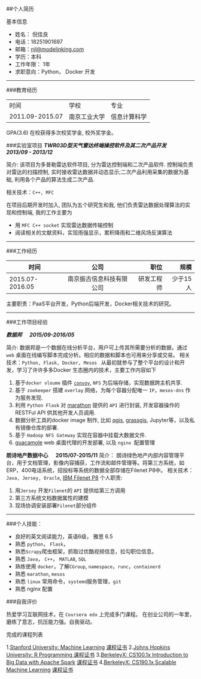 ##个人简历

基本信息    

* 姓名： 倪佳良    
* 电话：18251901697
* 邮箱：njl@modelinking.com
* 学历：本科
* 工作年限： 1年
* 求职意向：Python， Docker 开发

---
###教育经历 

<table>
    <tr>
        <td>时间</td>
	<td>学校</td>
	<td>专业</td>
    </tr>
    <tr>
        <td>2011.09-2015.07</td>
	<td>南京工业大学</td>
	<td>信息计算科学</td>
    </tr>
</table>

GPA(3.6)  在校获得多次校奖学金, 校外奖学金。

###实验室项目
***TWR03D型天气雷达终端操控软件及其二次产品开发  &#160;&#160;&#160;&#160;  2013/09 - 2013/12***

简介: 该项目为多普勒雷达软件项目, 分为雷达控制端和二次产品软件. 控制端负责对雷达的扫描控制, 实时接收雷达数据并动态显示;二次产品利用采集的数据为基础, 利用各个产品的算法生成二次产品.

相关技术：`C++, MFC`

在项目后期开发时加入, 团队为五个研究生和我, 他们负责雷达数据处理算法的实现和控制端, 我的工作主要为
	
* 用 `MFC C++ socket` 实现雷达数据传输控制
* 阅读相关的文献资料，实现雨强显示，累积降雨和二维风场反演算法


----

###工作经历   


| 时间 | 公司 | 职位 |规模|
| -----|:----:| ----:|----:|
| 2015.07-2016.05 | 南京振古信息科技有限公司     | 研发工程师   |少于15人|

主要职责：PaaS平台开发，Python后端开发，Docker相关技术的研究。

---
###工作项目经验

***数据邦 &#160;&#160;&#160;&#160;   2015/09-2016/05***

简介: 数据邦是一个数据在线分析平台，用户可上传其所需要分析的数据，通过 `web` 桌面在线编写脚本完成分析。相应的数据和脚本也可用来分享或交易。
相关技术：`Python, Flask, Docker, Mesos `
从最初就参与了整个平台的设计和开发，学习了许许多多Docker 生态圈内的技术，主要工作内容如下

1. 基于`docker vloume` 插件 [`convoy`](https://github.com/rancher/convoy), `NFS` 为后端存储，实现数据跨主机共享.
2. 基于 `zookeeper` 搭建 `overlay` 网络，为每个容器分配唯一 `IP`，`mesos-dns` 作为服务发现.
3. 利用 `Python Flask` 对 [marathon](https://mesosphere.github.io/marathon/) 提供的 `API` 进行封装, 开发容器操作的RESTFul API 供其他开发人员调用.
4. 数据分析工具的docker image 制作, 比如 [qgis](http://www.qgis.org/en/site/), [grassgis](http://grass.osgeo.org/), Jupyter等，以及私有镜像仓库的部署.
5. 基于 `Hadoop NFS Gateway` 实现在容器中挂载大数据文件.
6. [guacamole](http://guacamole.incubator.apache.org/) web 桌面代理的开发部署, 以及 `nginx `配置管理

**朗诗地产数据中心  &#160;&#160;&#160;&#160; 2015/07-2015/11**
简介： 朗诗绿色地产内部内容管理平台，用于文档管理，影像内容捕获，工作流和邮件管理等。将第三方系统，如ERP，400电话系统，招投标等系统的数据全部存储在Filenet P8中。
相关技术：`Java, Jersey, Oracle`,  [IBM Filenet P8](https://www.ibm.com/support/knowledgecenter/SSNW2F_5.2.1/com.ibm.p8toc.doc/welcome_p8.htm)
个人职责:

1. 用`Jersey` 开发`Filenet`的 `API` 提供给第三方调用
2. 第三方系统文档数据属性的建模
3. 现场协调安装部署`Filenet`部分组件


---
###个人技能：

* 良好的英文阅读能力，英语6级， 雅思 6.5
* 熟悉  `python`， `Flask`，
* 熟悉`Scrapy`爬虫框架，抓取过优酷视频信息，拉勾职位信息。
* 熟悉 `Java`， `C++`， `MATLAB`, `SQL`
* 熟练使用 `docker`，了解`CGroup`, `namespace`，`runc`，`containerd`
* 熟悉 `marathon`, `mesos` 
* 熟悉 `linux` 常用命令，`systemd`服务管理，`git` 
* 熟悉 nginx 配置

###自我评价
	
热爱学习互联网技术，在 `Coursera edx` 上完成多门课程。 在创业公司的一年里，磨练了意志，抗压能力强。自我驱动。

完成的课程列表

1.[Stanford University: Machine Learning](https://www.coursera.org/learn/machine-learning)   [课程证书](http://o913sn63o.bkt.clouddn.com/Coursera-ml.pdf)
2.[Johns Hopkins University: R  Programming ](https://www.coursera.org/learn/r-programming)[课程证书](http://o913sn63o.bkt.clouddn.com/Coursera-rprog.pdf)
3.[BerkeleyX: CS100.1x Introduction to Big Data with Apache Spark](https://courses.edx.org/courses/BerkeleyX/CS100.1x/1T2015/info) [课程证书](https://s3.amazonaws.com/verify.edx.org/downloads/45919685f8df47f08e590679b954b30f/Certificate.pdf)
4.[BerkeleyX: CS190.1x Scalable Machine Learning](https://courses.edx.org/courses/BerkeleyX/CS190.1x/1T2015/info)  [课程证书](https://s3.amazonaws.com/verify.edx.org/downloads/40754021da08441197bb3e9b96e91826/Certificate.pdf)




